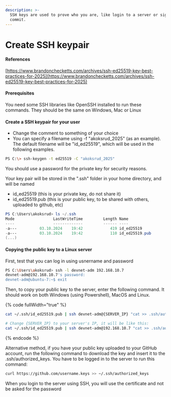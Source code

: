 ```yaml
---
description: >-
  SSH keys are used to prove who you are, like login to a server or sign a Git
  commit.
---
```


# Create SSH keypair

#### References

[https://www.brandonchecketts.com/archives/ssh-ed25519-key-best-practices-for-2025](https://www.brandonchecketts.com/archives/ssh-ed25519-key-best-practices-for-2025)

#### Prerequisites

You need some SSH libraries like OpenSSH installed to run these commands. They should be the same on Windows, Mac or Linux

#### Create a SSH keypair for your user

* Change the comment to something of your choice
* You can specify a filename using -f "akoksrud\_2025" (as an example). The default filename will be "id\_ed25519", which will be used in the following examples.

```bash
PS C:\> ssh-keygen -t ed25519 -C "akoksrud_2025"
```

You should use a password for the private key for security reasons.

Your key pair will be stored in the ".ssh" folder in your home directory, and will be named&#x20;

* id\_ed25519 (this is your private key, do not share it)
* id\_ed25519.pub (this is your public key, to be shared with others, uploaded to github, etc)

```powershell
PS C:\Users\akoksrud> ls ~/.ssh
Mode                 LastWriteTime         Length Name
----                 -------------         ------ ----
-a---          03.10.2024    19:42            419 id_ed25519
-a---          03.10.2024    19:42            110 id_ed25519.pub
(...)
```

#### Copying the public key to a Linux server

First, test that you can log in using usnername and password

```bash
PS C:\Users\akoksrud> ssh -l devnet-adm 192.168.10.7
devnet-adm@192.168.10.7's password:
devnet-adm@ubuntu-7:~$ exit
```

Then, to copy your public key to the server, enter the following command. It should work on both Windows (using Powershell), MacOS and Linux.&#x20;

{% code fullWidth="true" %}
```bash
cat ~/.ssh/id_ed25519.pub | ssh devnet-adm@{SERVER_IP} "cat >> .ssh/authorized_keys"

# Change {SERVER_IP} to your server's IP, it will be like this:
cat ~/.ssh/id_ed25519.pub | ssh devnet-adm@192.168.10.7 "cat >> .ssh/authorized_keys"
```
{% endcode %}

Alternative method, if you have your public key uploaded to your GitHub account, run the following command to download the key and insert it to the .ssh/authorized\_keys. You have to be logged in to the server to run this command:

```bash
curl https://github.com/username.keys >> ~/.ssh/authorized_keys
```

When you login to the server using SSH, you will use the certificate and not be asked for the password
